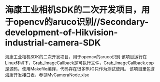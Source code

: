 # 海康工业相机SDK的二次开发项目，用于opencv的aruco识别//Secondary-development-of-Hikvision-industrial-camera-SDK
海康工业相机SDK的二次开发项目，用于opencv的aruco识别
该项目运行在Linux环境下，Grab_ImageCallback是可执行文件，Grab_ImageCallback.cpp是源码，使用Makefile编译，代码存在很多BUG只作为测试使用。
该项目里包含海康开发接口表，参见MvCameraNode.xlsx
